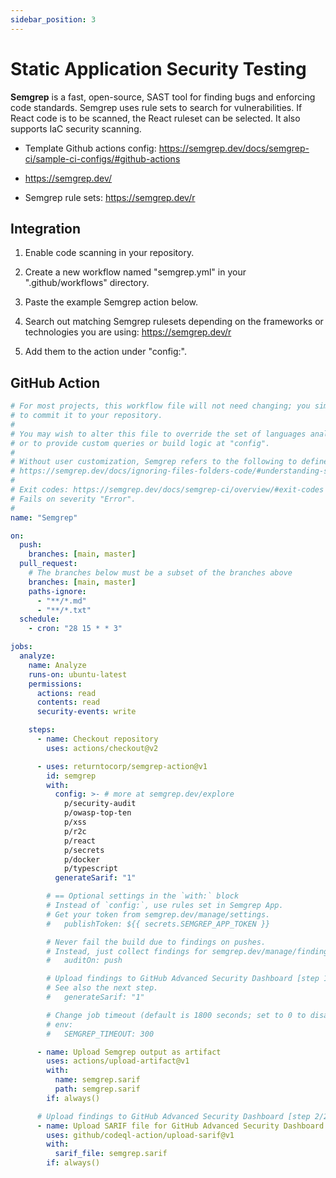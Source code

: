 ```yaml
---
sidebar_position: 3
---
```


# Static Application Security Testing

<b>Semgrep</b> is a fast, open-source, SAST tool for finding bugs and enforcing code standards.
Semgrep uses rule sets to search for vulnerabilities. If React code is to be scanned, the React ruleset can be selected. It also supports IaC security scanning.

- Template Github actions config: https://semgrep.dev/docs/semgrep-ci/sample-ci-configs/#github-actions

- https://semgrep.dev/

- Semgrep rule sets: https://semgrep.dev/r

## Integration

1. Enable code scanning in your repository.

2. Create a new workflow named "semgrep.yml" in your ".github/workflows" directory.

3. Paste the example Semgrep action below.

4. Search out matching Semgrep rulesets depending on the frameworks or technologies you are using: https://semgrep.dev/r

5. Add them to the action under "config:".

## GitHub Action

```yml
# For most projects, this workflow file will not need changing; you simply need
# to commit it to your repository.
#
# You may wish to alter this file to override the set of languages analyzed,
# or to provide custom queries or build logic at "config".
#
# Without user customization, Semgrep refers to the following to define ignored files and folders:
# https://semgrep.dev/docs/ignoring-files-folders-code/#understanding-semgrep-defaults
#
# Exit codes: https://semgrep.dev/docs/semgrep-ci/overview/#exit-codes
# Fails on severity "Error".
#
name: "Semgrep"

on:
  push:
    branches: [main, master]
  pull_request:
    # The branches below must be a subset of the branches above
    branches: [main, master]
    paths-ignore:
      - "**/*.md"
      - "**/*.txt"
  schedule:
    - cron: "28 15 * * 3"

jobs:
  analyze:
    name: Analyze
    runs-on: ubuntu-latest
    permissions:
      actions: read
      contents: read
      security-events: write

    steps:
      - name: Checkout repository
        uses: actions/checkout@v2

      - uses: returntocorp/semgrep-action@v1
        id: semgrep
        with:
          config: >- # more at semgrep.dev/explore
            p/security-audit
            p/owasp-top-ten
            p/xss
            p/r2c
            p/react
            p/secrets
            p/docker
            p/typescript
          generateSarif: "1"

        # == Optional settings in the `with:` block
        # Instead of `config:`, use rules set in Semgrep App.
        # Get your token from semgrep.dev/manage/settings.
        #   publishToken: ${{ secrets.SEMGREP_APP_TOKEN }}

        # Never fail the build due to findings on pushes.
        # Instead, just collect findings for semgrep.dev/manage/findings
        #   auditOn: push

        # Upload findings to GitHub Advanced Security Dashboard [step 1/2]
        # See also the next step.
        #   generateSarif: "1"

        # Change job timeout (default is 1800 seconds; set to 0 to disable)
        # env:
        #   SEMGREP_TIMEOUT: 300

      - name: Upload Semgrep output as artifact
        uses: actions/upload-artifact@v1
        with:
          name: semgrep.sarif
          path: semgrep.sarif
        if: always()

      # Upload findings to GitHub Advanced Security Dashboard [step 2/2]
      - name: Upload SARIF file for GitHub Advanced Security Dashboard
        uses: github/codeql-action/upload-sarif@v1
        with:
          sarif_file: semgrep.sarif
        if: always()
```
